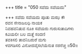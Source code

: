 +++
title = "050 ಸವೆದು ಸವೆಯದು"

+++
ಸವೆದು ಸವೆಯದು ಪೂತು ಮಝ ಕೌ  
ರವನ ಸೇನಾಜಲಧಿ ನಾಯಕ  
ನಿವಹವನಿತುವ ನೂಕಿ ಸವೆಯರು ಗುರುಸುತಾದಿಗಳು  
ಕವಿಯಲೀ ಬಲ ಮತ್ತೆ ಸಂದಣಿ  
ತವಕಿಸಲಿ ತಾವನಿಬರುರೆ ಮಗು  
ಳವಗಡಿಸಲಿ ವಿನೋದವೈಸಲೆಯೆನುತ ನರನೆಚ್ಚ      ॥50॥